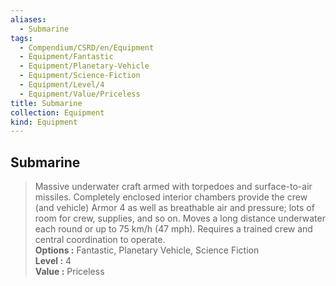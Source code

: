 ```yaml
---
aliases:
  - Submarine
tags:
  - Compendium/CSRD/en/Equipment
  - Equipment/Fantastic
  - Equipment/Planetary-Vehicle
  - Equipment/Science-Fiction
  - Equipment/Level/4
  - Equipment/Value/Priceless
title: Submarine
collection: Equipment
kind: Equipment
---
```

## Submarine  
  
>Massive underwater craft armed with torpedoes and surface-to-air missiles. Completely enclosed interior chambers provide the crew (and vehicle) Armor 4 as well as breathable air and pressure; lots of room for crew, supplies, and so on. Moves a long distance underwater each round or up to 75 km/h (47 mph). Requires a trained crew and central coordination to operate.  
> **Options :** Fantastic, Planetary Vehicle, Science Fiction  
> **Level :** 4  
> **Value :** Priceless